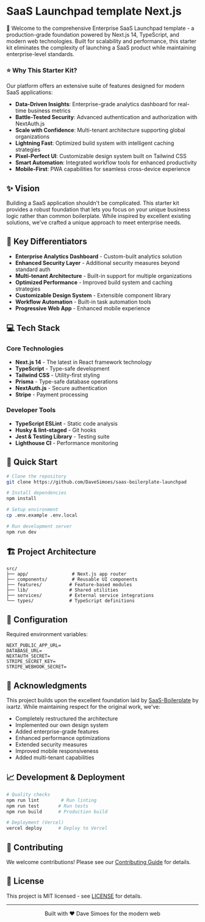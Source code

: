 # SaaS Launchpad template Next.js

🚀 Welcome to the comprehensive Enterprise SaaS Launchpad template - a production-grade foundation powered by Next.js 14, TypeScript, and modern web technologies. Built for scalability and performance, this starter kit eliminates the complexity of launching a SaaS product while maintaining enterprise-level standards.

### ⭐ Why This Starter Kit?

Our platform offers an extensive suite of features designed for modern SaaS applications:

- **Data-Driven Insights**: Enterprise-grade analytics dashboard for real-time business metrics
- **Battle-Tested Security**: Advanced authentication and authorization with NextAuth.js
- **Scale with Confidence**: Multi-tenant architecture supporting global organizations
- **Lightning Fast**: Optimized build system with intelligent caching strategies
- **Pixel-Perfect UI**: Customizable design system built on Tailwind CSS
- **Smart Automation**: Integrated workflow tools for enhanced productivity
- **Mobile-First**: PWA capabilities for seamless cross-device experience

## ✨ Vision

Building a SaaS application shouldn't be complicated. This starter kit provides a robust foundation that lets you focus on your unique business logic rather than common boilerplate. While inspired by excellent existing solutions, we've crafted a unique approach to meet enterprise needs.

## 🎯 Key Differentiators

- **Enterprise Analytics Dashboard** - Custom-built analytics solution
- **Enhanced Security Layer** - Additional security measures beyond standard auth
- **Multi-tenant Architecture** - Built-in support for multiple organizations
- **Optimized Performance** - Improved build system and caching strategies
- **Customizable Design System** - Extensible component library
- **Workflow Automation** - Built-in task automation tools
- **Progressive Web App** - Enhanced mobile experience

## 💻 Tech Stack

### Core Technologies

- **Next.js 14** - The latest in React framework technology
- **TypeScript** - Type-safe development
- **Tailwind CSS** - Utility-first styling
- **Prisma** - Type-safe database operations
- **NextAuth.js** - Secure authentication
- **Stripe** - Payment processing

### Developer Tools

- **TypeScript ESLint** - Static code analysis
- **Husky & lint-staged** - Git hooks
- **Jest & Testing Library** - Testing suite
- **Lighthouse CI** - Performance monitoring

## 🚀 Quick Start

```bash
# Clone the repository
git clone https://github.com/DaveSimoes/saas-boilerplate-launchpad

# Install dependencies
npm install

# Setup environment
cp .env.example .env.local

# Run development server
npm run dev
```

## 🏗️ Project Architecture

```
src/
├── app/                # Next.js app router
├── components/         # Reusable UI components
├── features/          # Feature-based modules
├── lib/               # Shared utilities
├── services/          # External service integrations
└── types/             # TypeScript definitions
```

## 🔧 Configuration

Required environment variables:

```env
NEXT_PUBLIC_APP_URL=
DATABASE_URL=
NEXTAUTH_SECRET=
STRIPE_SECRET_KEY=
STRIPE_WEBHOOK_SECRET=
```

## 🌟 Acknowledgments

This project builds upon the excellent foundation laid by [SaaS-Boilerplate](https://github.com/ixartz/SaaS-Boilerplate) by ixartz. While maintaining respect for the original work, we've:

- Completely restructured the architecture
- Implemented our own design system
- Added enterprise-grade features
- Enhanced performance optimizations
- Extended security measures
- Improved mobile responsiveness
- Added multi-tenant capabilities

## 📈 Development & Deployment

```bash
# Quality checks
npm run lint        # Run linting
npm run test       # Run tests
npm run build      # Production build

# Deployment (Vercel)
vercel deploy      # Deploy to Vercel
```

## 🤝 Contributing

We welcome contributions! Please see our [Contributing Guide](CONTRIBUTING.md) for details.

## 📝 License

This project is MIT licensed - see [LICENSE](LICENSE) for details.

---

<p align="center">
Built with ❤️ Dave Simoes for the modern web
</p>
